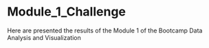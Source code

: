 # Module_1_Challenge
Here are presented the results of the Module 1 of the Bootcamp Data Analysis and Visualization 
